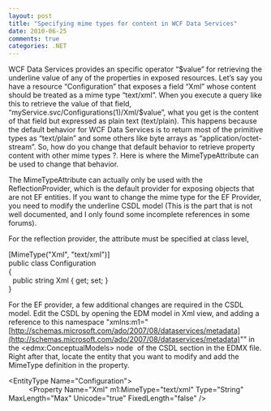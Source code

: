 ```yaml
---
layout: post
title: "Specifying mime types for content in WCF Data Services"
date: 2010-06-25
comments: true
categories: .NET
---
```


WCF Data Services provides an specific operator “\$value” for retrieving
the underline value of any of the properties in exposed resources. Let’s
say you have a resource “Configuration” that exposes a field “Xml” whose
content should be treated as a mime type “text/xml”. When you execute a
query like this to retrieve the value of that field,
“myService.svc/Configurations(1)/Xml/\$value”, what you get is the
content of that field but expressed as plain text (text/plain). This
happens because the default behavior for WCF Data Services is to return
most of the primitive types as “text/plain” and some others like byte
arrays as “application/octet-stream”. So, how do you change that default
behavior to retrieve property content with other mime types ?. Here is
where the MimeTypeAttribute can be used to change that behavior.

The MimeTypeAttribute can actually only be used with the
ReflectionProvider, which is the default provider for exposing objects
that are not EF entities. If you want to change the mime type for the EF
Provider, you need to modify the underline CSDL model (This is the part
that is not well documented, and I only found some incomplete references
in some forums).

For the reflection provider, the attribute must be specified at class
level,

[MimeType("Xml", "text/xml")] \
public class Configuration \
{ \
  public string Xml { get; set; } \
}

For the EF provider, a few additional changes are required in the CSDL
model. Edit the CSDL by opening the EDM model in Xml view, and adding a
reference to this namespace
"xmlns:m1="[http://schemas.microsoft.com/ado/2007/08/dataservices/metadata](http://schemas.microsoft.com/ado/2007/08/dataservices/metadata)""
in the \<edmx:ConceptualModels\> node  of the CSDL section in the EDMX
file. Right after that, locate the entity that you want to modify and
add the MimeType definition in the property.

\<EntityType Name="Configuration"\> \
          \<Property Name="Xml" m1:MimeType="text/xml" Type="String"
MaxLength="Max" Unicode="true" FixedLength="false" /\>

